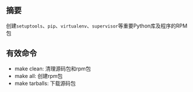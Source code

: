 ## 摘要

创建`setuptools`、`pip`、`virtualenv`、`supervisor`等重要Python库及程序的RPM包

## 有效命令

* make clean: 清理源码包和rpm包
* make all: 创建rpm包
* make tarballs: 下载源码包
